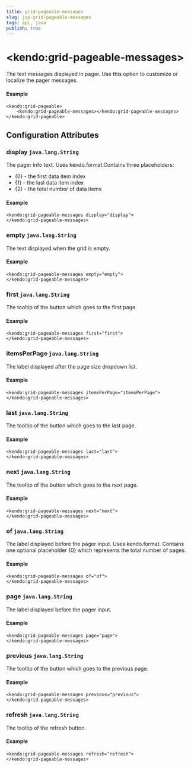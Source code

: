 ```yaml
---
title: grid-pageable-messages
slug: jsp-grid-pageable-messages
tags: api, java
publish: true
---
```


# \<kendo:grid-pageable-messages\>

The text messages displayed in pager. Use this option to customize or localize the pager messages.

#### Example
    <kendo:grid-pageable>
        <kendo:grid-pageable-messages></kendo:grid-pageable-messages>
    </kendo:grid-pageable>

## Configuration Attributes

### display `java.lang.String`

The pager info text. Uses kendo.format.Contains three placeholders:
- {0} - the first data item index
- {1} - the last data item index
- {2} - the total number of data items

#### Example
    <kendo:grid-pageable-messages display="display">
    </kendo:grid-pageable-messages>

### empty `java.lang.String`

The text displayed when the grid is empty.

#### Example
    <kendo:grid-pageable-messages empty="empty">
    </kendo:grid-pageable-messages>

### first `java.lang.String`

The tooltip of the button which goes to the first page.

#### Example
    <kendo:grid-pageable-messages first="first">
    </kendo:grid-pageable-messages>

### itemsPerPage `java.lang.String`

The label displayed after the page size dropdown list.

#### Example
    <kendo:grid-pageable-messages itemsPerPage="itemsPerPage">
    </kendo:grid-pageable-messages>

### last `java.lang.String`

The tooltip of the button which goes to the last page.

#### Example
    <kendo:grid-pageable-messages last="last">
    </kendo:grid-pageable-messages>

### next `java.lang.String`

The tooltip of the button which goes to the next page.

#### Example
    <kendo:grid-pageable-messages next="next">
    </kendo:grid-pageable-messages>

### of `java.lang.String`

The label displayed before the pager input. Uses kendo.format. Contains one optional placeholder {0} which represents the total number of pages.

#### Example
    <kendo:grid-pageable-messages of="of">
    </kendo:grid-pageable-messages>

### page `java.lang.String`

The label displayed before the pager input.

#### Example
    <kendo:grid-pageable-messages page="page">
    </kendo:grid-pageable-messages>

### previous `java.lang.String`

The tooltip of the button which goes to the previous page.

#### Example
    <kendo:grid-pageable-messages previous="previous">
    </kendo:grid-pageable-messages>

### refresh `java.lang.String`

The tooltip of the refresh button.

#### Example
    <kendo:grid-pageable-messages refresh="refresh">
    </kendo:grid-pageable-messages>

 
